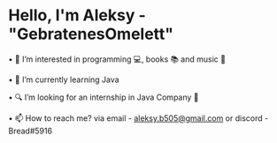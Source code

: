 # Hello, I'm Aleksy - "GebratenesOmelett"

• 👀 I’m interested in programming 💻, books 📚 and music 🎵  

• 🌱 I’m currently learning Java

• 🔍 I’m looking for an internship in Java Company 🏢 

• 📫 How to reach me? via email - aleksy.b505@gmail.com or discord - Bread#5916  


